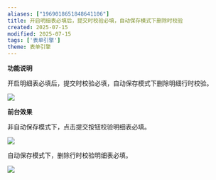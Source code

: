 ```yaml
---
aliases: ["1969018651848641106"]
title: 开启明细表必填后，提交时校验必填，自动保存模式下删除时校验
created: 2025-07-15
modified: 2025-07-15
tags: ['表单引擎']
theme: 表单引擎
---
```


**功能说明**

开启明细表必填后，提交时校验必填，自动保存模式下删除明细行时校验。

![](2d24938cc33216a91fcc4de88e07193e.jpg)

**前台效果**

非自动保存模式下，点击提交按钮校验明细表必填。

![](7b219aa5ce09ab299579df1e0a5de5f5.jpg)

自动保存模式下，删除行时校验明细表必填。

![](11533d8a0c60005ef4e4a0e4a012b189.jpg)